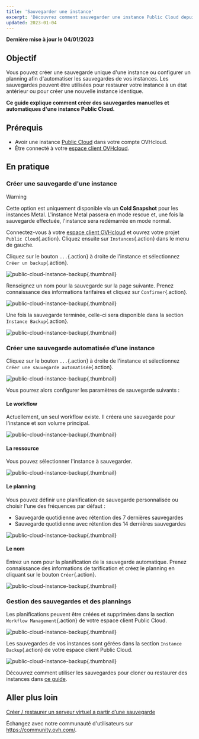 ```yaml
---
title: 'Sauvegarder une instance'
excerpt: 'Découvrez comment sauvegarder une instance Public Cloud depuis votre espace client OVHcloud'
updated: 2023-01-04
---
```


**Dernière mise à jour le 04/01/2023**

## Objectif

Vous pouvez créer une sauvegarde unique d'une instance ou configurer un planning afin d'automatiser les sauvegardes de vos instances. Les sauvegardes peuvent être utilisées pour restaurer votre instance à un état antérieur ou pour créer une nouvelle instance identique.

**Ce guide explique comment créer des sauvegardes manuelles et automatiques d'une instance Public Cloud.**

## Prérequis

- Avoir une instance [Public Cloud](https://www.ovhcloud.com/fr-ca/public-cloud/) dans votre compte OVHcloud.
- Être connecté à votre [espace client OVHcloud](https://ca.ovh.com/auth/?action=gotomanager&from=https://www.ovh.com/ca/fr/&ovhSubsidiary=qc).

## En pratique

### Créer une sauvegarde d'une instance

> [!warning]
> Cette option est uniquement disponible via un **Cold Snapshot** pour les instances Metal. L'instance Metal passera en mode rescue et, une fois la sauvegarde effectuée, l'instance sera redémarrée en mode normal.
>

Connectez-vous à votre [espace client OVHcloud](https://ca.ovh.com/auth/?action=gotomanager&from=https://www.ovh.com/ca/fr/&ovhSubsidiary=qc) et ouvrez votre projet `Public Cloud`{.action}. Cliquez ensuite sur `Instances`{.action} dans le menu de gauche.

Cliquez sur le bouton `...`{.action} à droite de l'instance et sélectionnez `Créer un backup`{.action}.

![public-cloud-instance-backup](images/createbackup1.png){.thumbnail}

Renseignez un nom pour la sauvegarde sur la page suivante. Prenez connaissance des informations tarifaires et cliquez sur `Confirmer`{.action}.

![public-cloud-instance-backup](images/createbackup2.png){.thumbnail}

Une fois la sauvegarde terminée, celle-ci sera disponible dans la section `Instance Backup`{.action}.

![public-cloud-instance-backup](images/createbackup3.png){.thumbnail}

### Créer une sauvegarde automatisée d’une instance

Cliquez sur le bouton `...`{.action} à droite de l'instance et sélectionnez `Créer une sauvegarde automatisée`{.action}.

![public-cloud-instance-backup](images/createbackup4.png){.thumbnail}

Vous pourrez alors configurer les paramètres de sauvegarde suivants :

#### **Le workflow** 

Actuellement, un seul workflow existe. Il créera une sauvegarde pour l'instance et son volume principal.

![public-cloud-instance-backup](images/createbackup5.png){.thumbnail}

#### **La ressource** 

Vous pouvez sélectionner l'instance à sauvegarder.

![public-cloud-instance-backup](images/createbackup6.png){.thumbnail}

#### **Le planning** 

Vous pouvez définir une planification de sauvegarde personnalisée ou choisir l'une des fréquences par défaut :

- Sauvegarde quotidienne avec rétention des 7 dernières sauvegardes
- Sauvegarde quotidienne avec rétention des 14 dernières sauvegardes

![public-cloud-instance-backup](images/createbackup7.png){.thumbnail}

#### **Le nom** 

Entrez un nom pour la planification de la sauvegarde automatique. Prenez connaissance des informations de tarification et créez le planning en cliquant sur le bouton `Créer`{.action}.
 
![public-cloud-instance-backup](images/createbackup8.png){.thumbnail}

### Gestion des sauvegardes et des plannings

Les planifications peuvent être créées et supprimées dans la section `Workflow Management`{.action} de votre espace client Public Cloud.

![public-cloud-instance-backup](images/createbackup9.png){.thumbnail}

Les sauvegardes de vos instances sont gérées dans la section `Instance Backup`{.action} de votre espace client Public Cloud.

![public-cloud-instance-backup](images/createbackup10.png){.thumbnail}

Découvrez comment utiliser les sauvegardes pour cloner ou restaurer des instances dans [ce guide](/pages/platform/public-cloud/create_restore_a_virtual_server_with_a_backup).

## Aller plus loin

[Créer / restaurer un serveur virtuel a partir d’une sauvegarde](/pages/platform/public-cloud/create_restore_a_virtual_server_with_a_backup)

Échangez avec notre communauté d'utilisateurs sur <https://community.ovh.com/>.
